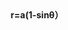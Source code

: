 

<div align="center">
  <strong>r=a(1-sinθ）</strong>
</div>

<br/>
<!-- 
<img src="./index/Uchiha.jpg" alt="0110_0110_0110" />
-->
